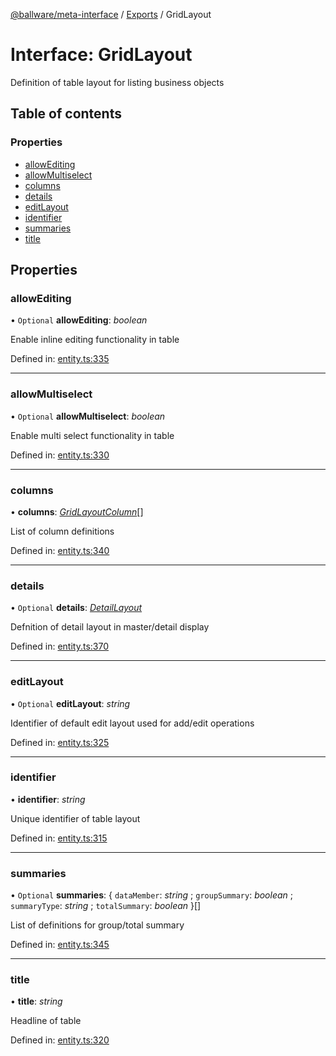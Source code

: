 [@ballware/meta-interface](../README.md) / [Exports](../modules.md) / GridLayout

# Interface: GridLayout

Definition of table layout for listing business objects

## Table of contents

### Properties

- [allowEditing](gridlayout.md#allowediting)
- [allowMultiselect](gridlayout.md#allowmultiselect)
- [columns](gridlayout.md#columns)
- [details](gridlayout.md#details)
- [editLayout](gridlayout.md#editlayout)
- [identifier](gridlayout.md#identifier)
- [summaries](gridlayout.md#summaries)
- [title](gridlayout.md#title)

## Properties

### allowEditing

• `Optional` **allowEditing**: *boolean*

Enable inline editing functionality in table

Defined in: [entity.ts:335](https://github.com/ballware/ballware-client/blob/5f55ce4/packages/meta-interface/src/entity.ts#L335)

___

### allowMultiselect

• `Optional` **allowMultiselect**: *boolean*

Enable multi select functionality in table

Defined in: [entity.ts:330](https://github.com/ballware/ballware-client/blob/5f55ce4/packages/meta-interface/src/entity.ts#L330)

___

### columns

• **columns**: [*GridLayoutColumn*](gridlayoutcolumn.md)[]

List of column definitions

Defined in: [entity.ts:340](https://github.com/ballware/ballware-client/blob/5f55ce4/packages/meta-interface/src/entity.ts#L340)

___

### details

• `Optional` **details**: [*DetailLayout*](detaillayout.md)

Defnition of detail layout in master/detail display

Defined in: [entity.ts:370](https://github.com/ballware/ballware-client/blob/5f55ce4/packages/meta-interface/src/entity.ts#L370)

___

### editLayout

• `Optional` **editLayout**: *string*

Identifier of default edit layout used for add/edit operations

Defined in: [entity.ts:325](https://github.com/ballware/ballware-client/blob/5f55ce4/packages/meta-interface/src/entity.ts#L325)

___

### identifier

• **identifier**: *string*

Unique identifier of table layout

Defined in: [entity.ts:315](https://github.com/ballware/ballware-client/blob/5f55ce4/packages/meta-interface/src/entity.ts#L315)

___

### summaries

• `Optional` **summaries**: { `dataMember`: *string* ; `groupSummary`: *boolean* ; `summaryType`: *string* ; `totalSummary`: *boolean*  }[]

List of definitions for group/total summary

Defined in: [entity.ts:345](https://github.com/ballware/ballware-client/blob/5f55ce4/packages/meta-interface/src/entity.ts#L345)

___

### title

• **title**: *string*

Headline of table

Defined in: [entity.ts:320](https://github.com/ballware/ballware-client/blob/5f55ce4/packages/meta-interface/src/entity.ts#L320)
